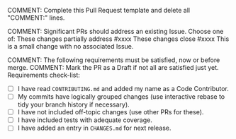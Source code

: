 COMMENT: Complete this Pull Request template and delete all "COMMENT:" lines.

COMMENT: Significant PRs should address an existing Issue. Choose one of:
These changes partially address #xxxx
These changes close #xxxx
This is a small change with no associated Issue.

COMMENT: The following requirements must be satisfied, now or before merge.
COMMENT: Mark the PR as a Draft if not all are satisfied just yet.
Requirements check-list:
- [ ] I have read `CONTRIBUTING.md` and added my name as a Code Contributor.
- [ ] My commits have logically grouped changes (use interactive rebase
      to tidy your branch history if necessary).
- [ ] I have not included off-topic changes (use other PRs for these).
- [ ] I have included tests with adequate coverage.
- [ ] I have added an entry in `CHANGES.md` for next release.
